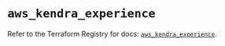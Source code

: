 # `aws_kendra_experience`

Refer to the Terraform Registry for docs: [`aws_kendra_experience`](https://registry.terraform.io/providers/hashicorp/aws/6.3.0/docs/resources/kendra_experience).
